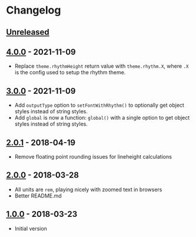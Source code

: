 # Changelog

## [Unreleased][]

## [4.0.0][] - 2021-11-09

- Replace `theme.rhythmHeight` return value with `theme.rhythm.X`, where `.X` is
  the config used to setup the rhythm theme.

## [3.0.0][] - 2021-11-09

- Add `outputType` option to `setFontWithRhythm()` to optionally get object styles instead of string styles.
- Add `global` is now a function: `global()` with a single option to get object styles instead of string styles.

## [2.0.1][] - 2018-04-19

- Remove floating point rounding issues for lineheight calculations

## [2.0.0][] - 2018-03-28

- All units are `rem`, playing nicely with zoomed text in browsers
- Better README.md

## [1.0.0][] - 2018-03-23

- Initial version


[Unreleased]: https://github.com/ceteio/styled-components-rhythm/compare/v4.0.0...HEAD
[4.0.0]: https://github.com/ceteio/styled-components-rhythm/compare/v3.0.0...v4.0.0
[3.0.0]: https://github.com/ceteio/styled-components-rhythm/compare/v2.0.1...v3.0.0
[2.0.1]: https://github.com/ceteio/styled-components-rhythm/compare/v2.0.0...v2.0.1
[2.0.0]: https://github.com/ceteio/styled-components-rhythm/compare/v1.0.0...v2.0.0
[1.0.0]: https://github.com/ceteio/styled-components-rhythm/tree/v1.0.0
